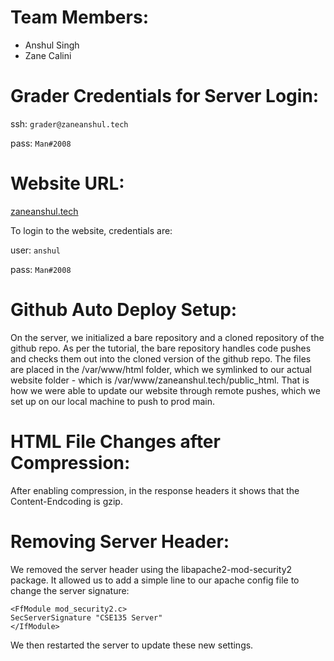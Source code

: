 # Team Members:
- Anshul Singh
- Zane Calini

# Grader Credentials for Server Login:
ssh: `grader@zaneanshul.tech`

pass: `Man#2008`

# Website URL:
[zaneanshul.tech](zaneanshul.tech)

To login to the website, credentials are:

user: `anshul`

pass: `Man#2008`

# Github Auto Deploy Setup:
On the server, we initialized a bare repository and a cloned repository of the github repo. As per the tutorial, the bare repository handles code pushes and checks them out into the cloned version of the github repo. The files are placed in the /var/www/html folder, which we symlinked to our actual website folder - which is /var/www/zaneanshul.tech/public_html. That is how we were able to update our website through remote pushes, which we set up on our local machine to push to prod main.

# HTML File Changes after Compression:
After enabling compression, in the response headers it shows that the Content-Endcoding is gzip.

# Removing Server Header:
We removed the server header using the libapache2-mod-security2 package. It allowed us to add a simple line to our apache config file to change the server signature:
```
<FfModule mod_security2.c>
SecServerSignature "CSE135 Server"
</IfModule>
```
We then restarted the server to update these new settings.
